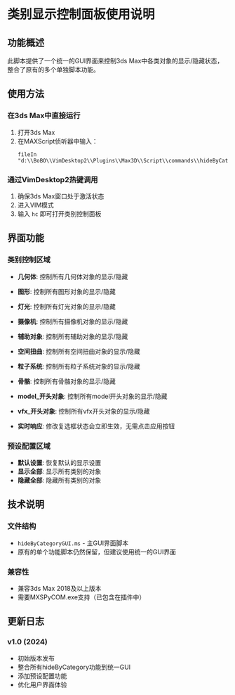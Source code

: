 # 类别显示控制面板使用说明

## 功能概述

此脚本提供了一个统一的GUI界面来控制3ds Max中各类对象的显示/隐藏状态，整合了原有的多个单独脚本功能。

## 使用方法

### 在3ds Max中直接运行
1. 打开3ds Max
2. 在MAXScript侦听器中输入：
   ```maxscript
   fileIn "d:\\BoBO\\VimDesktop2\\Plugins\\Max3D\\Script\\commands\\hideByCategoryGUI.ms"
   ```

### 通过VimDesktop2热键调用
1. 确保3ds Max窗口处于激活状态
2. 进入VIM模式
3. 输入 `hc` 即可打开类别控制面板

## 界面功能

### 类别控制区域
- **几何体**: 控制所有几何体对象的显示/隐藏
- **图形**: 控制所有图形对象的显示/隐藏  
- **灯光**: 控制所有灯光对象的显示/隐藏
- **摄像机**: 控制所有摄像机对象的显示/隐藏
- **辅助对象**: 控制所有辅助对象的显示/隐藏
- **空间扭曲**: 控制所有空间扭曲对象的显示/隐藏
- **粒子系统**: 控制所有粒子系统对象的显示/隐藏
- **骨骼**: 控制所有骨骼对象的显示/隐藏
- **model_开头对象**: 控制所有model开头对象的显示/隐藏
- **vfx_开头对象**: 控制所有vfx开头对象的显示/隐藏

- **实时响应**: 修改复选框状态会立即生效，无需点击应用按钮

### 预设配置区域
- **默认设置**: 恢复默认的显示设置
- **显示全部**: 显示所有类别的对象
- **隐藏全部**: 隐藏所有类别的对象

## 技术说明

### 文件结构
- `hideByCategoryGUI.ms` - 主GUI界面脚本
- 原有的单个功能脚本仍然保留，但建议使用统一的GUI界面

### 兼容性
- 兼容3ds Max 2018及以上版本
- 需要MXSPyCOM.exe支持（已包含在插件中）

## 更新日志

### v1.0 (2024)
- 初始版本发布
- 整合所有hideByCategory功能到统一GUI
- 添加预设配置功能
- 优化用户界面体验